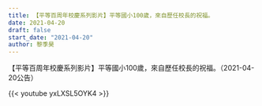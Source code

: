 ```yaml
---
title: 【平等百周年校慶系列影片】平等國小100歲，來自歷任校長的祝福。
date: 2021-04-20
draft: false
start_date: "2021-04-20"
author: 黎季昊
---
```


【平等百周年校慶系列影片】平等國小100歲，來自歷任校長的祝福。（2021-04-20公告）

{{< youtube yxLXSL5OYK4 >}}